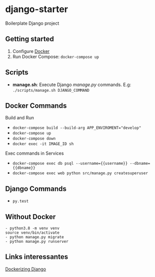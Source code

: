 # django-starter
Boilerplate Django project

## Getting started

1) Configure [Docker](https://docs.docker.com/)
2) Run Docker Compose: `docker-compose up`

## Scripts

- **manage.sh**: Execute Django *manage.py* commands. E.g: `./scripts/manage.sh DJANGO_COMMAND`

## Docker Commands
Build and Run
- `docker-compose build --build-arg APP_ENVIROMENT="develop"`
- `docker-compose up`
- `docker-compose down`
- `docker exec -it IMAGE_ID sh`


Exec commands in Services
- `docker-compose exec db psql --username={{username}} --dbname={{dbname}}`
- `docker-compose exec web python src/manage.py createsuperuser`


## Django Commands
- `py.test`


## Without Docker
```
- python3.8 -m venv venv
source venv/bin/activate
- python manage.py migrate
- python manage.py runserver
```

## Links interessantes

[Dockerizing Django](https://testdriven.io/blog/dockerizing-django-with-postgres-gunicorn-and-nginx/)